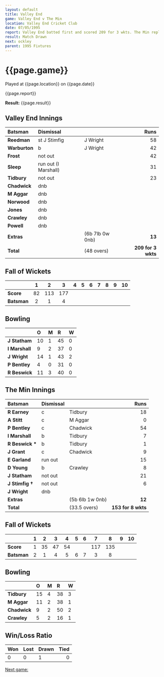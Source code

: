 ```yaml
---
layout: default
title: Valley End
game: Valley End v The Min
location: Valley End Cricket Club
date: 07/05/1995
report: Valley End batted first and scored 209 for 3 wkts. The Min replied with 153 for 8 wkts
result: Match Drawn
next: ockley
parent: 1995 Fixtures
---
```


# {{page.game}}

Played at {{page.location}} on {{page.date}}

{{page.report}}

**Result:** {{page.result}}

## Valley End Innings

| Batsman | Dismissal |  | Runs |
|:---|:---|---|---:|
| **Reedman** | st J Stimfig | J Wright | 58 |
| **Warburton** | b | J Wright | 42 |
| **Frost** | not out |  | 42 |
| **Sleep** | run out (I Marshall) |  | 31 |
| **Tidbury** | not out |  | 23 |
| **Chadwick** | dnb |  |  |
| **M Aggar** | dnb |  |  |
| **Norwood** | dnb |  |  |
| **Jones** | dnb |  |  |
| **Crawley** | dnb |  |  |
| **Powell** | dnb |  |  |
| **Extras** | | (6b 7lb 0w 0nb) | **13** |
| **Total** | | (48 overs) | ****209 for 3 wkts**** |

## Fall of Wickets

| | 1 | 2 | 3 | 4 | 5 | 6 | 7 | 8 | 9 | 10 |
|---|:---:|:---:|:---:|:---:|:---:|:---:|:---:|:---:|:---:|:---:|
| **Score** | 82 | 113 | 177 |  |  |  |  |  |  |  |
| **Batsman** | 2 | 1 | 4 |  |  |  |  |  |  |  |

## Bowling

| | O | M | R | W |
|---|:---|:---|:---|:---|
| **J Statham** | 10 | 1 | 45 | 0 |
| **I Marshall** | 9 | 2 | 37 | 0 |
| **J Wright** | 14 | 1 | 43 | 2 |
| **P Bentley** | 4 | 0 | 31 | 0 |
| **R Beswick** | 11 | 3 | 40 | 0 |

## The Min Innings

| Batsman | Dismissal |  | Runs |
|:---|:---|---|---:|
| **R Earney** | c | Tidbury | 18 |
| **A Stitt** | c | M Aggar | 0 |
| **P Bentley** | c | Chadwick | 54 |
| **I Marshall** | b | Tidbury | 7 |
| **R Beswick &#42;** | b | Tidbury | 1 |
| **J Grant** | c | Chadwick | 9 |
| **E Garland** | run out |  | 15 |
| **D Young** | b | Crawley | 8 |
| **J Statham** | not out |  | 21 |
| **J Stimfig &#8224;** | not out |  | 6 |
| **J Wright** | dnb |  |  |
| **Extras** | | (5b 6lb 1w 0nb) | **12** |
| **Total** | | (33.5 overs) | ****153 for 8 wkts**** |

## Fall of Wickets

| | 1 | 2 | 3 | 4 | 5 | 6 | 7 | 8 | 9 | 10 |
|---|:---:|:---:|:---:|:---:|:---:|:---:|:---:|:---:|:---:|:---:|
| **Score** | 1 | 35 | 47 | 54 |  |  | 117 | 135 |  |  |
| **Batsman** | 2 | 1 | 4 | 5 | 6 |  7| 3 | 8 |  |  |

## Bowling

| | O | M | R | W |
|---|:---|:---|:---|:---|
| **Tidbury** | 15 | 4 | 38 | 3 |
| **M Aggar** | 11 | 2 | 38 | 1 |
| **Chadwick** | 9 | 2 | 50 | 2 |
| **Crawley** | 5 | 2 | 16 | 1 |

## Win/Loss Ratio

| Won | Lost | Drawn | Tied |
|:---|:---|:---|---:|
| 0 | 0 | 1 | 0 |

[Next game:]({{page.next}})
